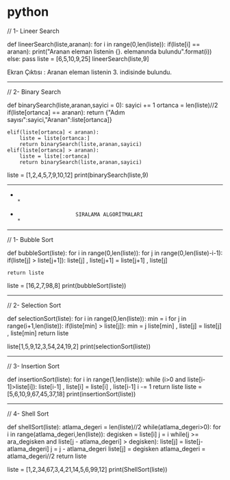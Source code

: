 # python

// 1- Lineer Search

def lineerSearch(liste,aranan): 
    for i in range(0,len(liste)):
        if(liste[i] == aranan):
            print("Aranan eleman listenin {}. elemanında bulundu".format(i))
        else: 
            pass
liste = [6,5,10,9,25]
lineerSearch(liste,9]


Ekran Çıktısı : Aranan eleman listenin 3. indisinde bulundu.

**************************************************************************************

// 2- Binary Search

def binarySearch(liste,aranan,sayici = 0):
    sayici += 1
    ortanca = len(liste)//2
    if(liste[ortanca] == aranan):
        return {"Adım sayısı":sayici,"Aranan":liste[ortanca]}
     
    elif(liste[ortanca] < aranan):
        liste = liste[ortanca:]
        return binarySearch(liste,aranan,sayici)
    elif(liste[ortanca] > aranan):
        liste = liste[:ortanca]
        return binarySearch(liste,aranan,sayici)
liste = [1,2,4,5,7,9,10,12]
print(binarySearch(liste,9)
      
**************************************************************************************
*                                                                                    *
*                        SIRALAMA ALGORİTMALARI                                      *
**************************************************************************************

// 1- Bubble Sort

def bubbleSort(liste):
    for i in range(0,len(liste)):
        for j in range(0,len(liste)-i-1):
            if(liste[j] > liste[j+1]):
                liste[j] , liste[j+1] = liste[j+1] , liste[j]
                
    return liste
 liste = [16,2,7,98,8]
 print(bubbleSort(liste))
        
***************************************************************************************     
            
 // 2- Selection Sort
 
 def selectionSort(liste): 
      for i in range(0,len(liste)):
           min = i
           for j in range(i+1,len(liste)):
               if(liste[min] > liste[j]):
                  min = j
               liste[min] , liste[j] = liste[j] , liste[min]
      return liste
      
 liste[1,5,9,12,3,54,24,19,2]
 print(selectionSort(liste))
           
*****************************************************************************************

// 3- Insertion Sort

def insertionSort(liste):
    for i in range(1,len(liste)):
        while (i>0 and liste[i-1]>liste[i]):
            liste[i-1] , liste[i] = liste[i] , liste[i-1]
            i -= 1
    return liste
liste = [5,6,10,9,67,45,37,18]
print(insertionSort(liste))

*****************************************************************************************

// 4- Shell Sort

def shellSort(liste):
    atlama_degeri = len(liste)//2
    while(atlama_degeri>0):
        for i in range(atlama_degeri,len(liste)):
            degisken = liste[i]
            j = i 
            while(j >= ara_degisken and liste[j - atlama_degeri] > degisken):
                liste[j] = liste[j-atlama_degeri]
                j = j - atlama_degeri
            liste[j] = degisken
        atlama_degeri = atlama_degeri//2
     return liste
     
liste = [1,2,34,67,3,4,21,14,5,6,99,12]
print(ShellSort(liste))
